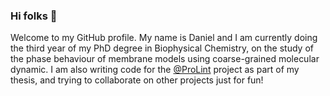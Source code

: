 ### Hi folks 👋 

Welcome to my GitHub profile. My name is Daniel and I am currently doing the third year of my PhD degree in Biophysical Chemistry, on the study of the phase behaviour of membrane models using coarse-grained molecular dynamic. I am also writing code for the [@ProLint](https://github.com/ProLint) project as part of my thesis, and trying to collaborate on other projects just for fun!  

<!--
**danielpastor97/danielpastor97** is a ✨ _special_ ✨ repository because its `README.md` (this file) appears on your GitHub profile.

Here are some ideas to get you started:

- 🔭 I’m currently working on ...
- 🌱 I’m currently learning ...
- 👯 I’m looking to collaborate on ...
- 🤔 I’m looking for help with ...
- 💬 Ask me about ...
- 📫 How to reach me: ...
- 😄 Pronouns: ...
- ⚡ Fun fact: ...
-->
